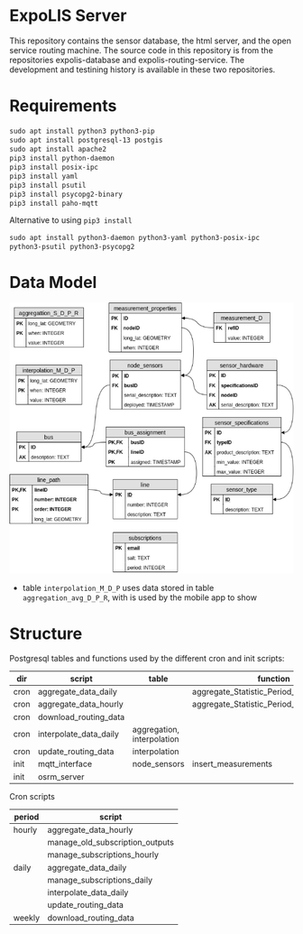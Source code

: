 # ExpoLIS Server

This repository contains the sensor database, the html server, and the open service routing machine.  The source code in this repository is from the repositories expolis-database and expolis-routing-service.  The development and testining history is available in these two repositories.

# Requirements

    sudo apt install python3 python3-pip
    sudo apt install postgresql-13 postgis
    sudo apt install apache2
    pip3 install python-daemon
    pip3 install posix-ipc
    pip3 install yaml
    pip3 install psutil
    pip3 install psycopg2-binary
    pip3 install paho-mqtt

Alternative to using `pip3 install`

    sudo apt install python3-daemon python3-yaml python3-posix-ipc python3-psutil python3-psycopg2


# Data Model

![Overview of the data model](doc/entity-relation-database.png)

* table `interpolation_M_D_P` uses data stored in table `aggregation_avg_D_P_R`, with  is used by the mobile app to show

# Structure

Postgresql tables and functions used by the different cron and init scripts:

| dir  | script                 | table                      | function                                   |
|------|------------------------|----------------------------|--------------------------------------------|
| cron | aggregate_data_daily   |                            | aggregate_Statistic_Period_Resolution_Data |
| cron | aggregate_data_hourly  |                            | aggregate_Statistic_Period_Resolution_Data |
| cron | download_routing_data  |                            |                                            |
| cron | interpolate_data_daily | aggregation, interpolation |                                            |
| cron | update_routing_data    | interpolation              |                                            |
| init | mqtt_interface         | node_sensors               | insert_measurements                        |
| init | osrm_server            |                            |                                            |

Cron scripts

| period | script                          |
|--------|---------------------------------|
| hourly | aggregate_data_hourly           |
|        | manage_old_subscription_outputs |
|        | manage_subscriptions_hourly     |
| daily  | aggregate_data_daily            |
|        | manage_subscriptions_daily      |
|        | interpolate_data_daily          |
|        | update_routing_data             |
| weekly | download_routing_data           |
